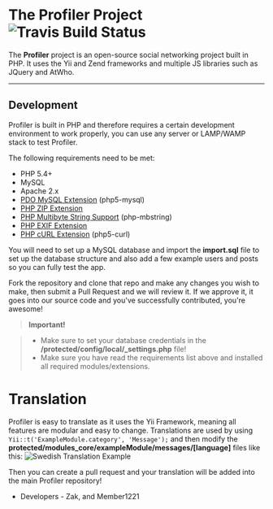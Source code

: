 The Profiler Project ![Travis Build Status](https://travis-ci.org/ProfilerTeam/Profiler.svg?branch=master)
===================

The **Profiler** project is an open-source social networking project built in PHP. It uses the Yii and Zend frameworks and multiple JS libraries such as JQuery and AtWho.

----------


Development
-------------

Profiler is built in PHP and therefore requires a certain development environment to work properly, you can use any server or LAMP/WAMP stack to test Profiler.

The following requirements need to be met:

 - PHP 5.4+
 - MySQL
 - Apache 2.x
 - [PDO MySQL Extension](http://www.php.net/manual/en/ref.pdo-mysql.php) (php5-mysql)
 - [PHP ZIP Extension](http://php.net/manual/en/book.zip.php)
 - [PHP Multibyte String Support](http://php.net/manual/en/mbstring.setup.php) (php-mbstring)
 - [PHP EXIF Extension](http://php.net/manual/de/book.exif.php)
 - [PHP cURL Extension](http://php.net/manual/en/curl.setup.php) (php5-curl)

You will need to set up a MySQL database and import the **import.sql** file to set up the database structure and also add a few example users and posts so you can fully test the app.

Fork the repository and clone that repo and make any changes you wish to make, then submit a Pull Request and we will review it. If we approve it, it goes into our source code and you've successfully contributed, you're awesome!

> **Important!**

> - Make sure to set your database credentials in the **/protected/config/local/_settings.php** file!
> - Make sure you have read the requirements list above and installed all required modules/extensions.

Translation
===============================================
Profiler is easy to translate as it uses the Yii Framework, meaning all features are modular and easy to change. Translations are used by using `Yii::t('ExampleModule.category', 'Message');` and then modify the **protected/modules_core/exampleModule/messages/[language]** files like this:
![Swedish Translation Example](http://i.imgur.com/nb1pbeX.png)

Then you can create a pull request and your translation will be added into the main Profiler repository!


- Developers -
Zak, and Member1221
